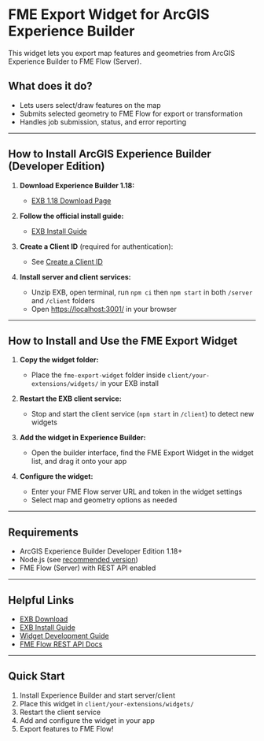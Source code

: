 
# FME Export Widget for ArcGIS Experience Builder

This widget lets you export map features and geometries from ArcGIS Experience Builder to FME Flow (Server).

## What does it do?

- Lets users select/draw features on the map
- Submits selected geometry to FME Flow for export or transformation
- Handles job submission, status, and error reporting

---

## How to Install ArcGIS Experience Builder (Developer Edition)

1. **Download Experience Builder 1.18:**
   - [EXB 1.18 Download Page](https://developers.arcgis.com/experience-builder/guide/downloads/)

2. **Follow the official install guide:**
   - [EXB Install Guide](https://developers.arcgis.com/experience-builder/guide/install-guide/)

3. **Create a Client ID** (required for authentication):
   - See [Create a Client ID](https://developers.arcgis.com/experience-builder/guide/install-guide/#1-create-a-client-id)

4. **Install server and client services:**
   - Unzip EXB, open terminal, run `npm ci` then `npm start` in both `/server` and `/client` folders
   - Open [https://localhost:3001/](https://localhost:3001/) in your browser

---

## How to Install and Use the FME Export Widget

1. **Copy the widget folder:**
   - Place the `fme-export-widget` folder inside `client/your-extensions/widgets/` in your EXB install

2. **Restart the EXB client service:**
   - Stop and start the client service (`npm start` in `/client`) to detect new widgets

3. **Add the widget in Experience Builder:**
   - Open the builder interface, find the FME Export Widget in the widget list, and drag it onto your app

4. **Configure the widget:**
   - Enter your FME Flow server URL and token in the widget settings
   - Select map and geometry options as needed

---

## Requirements

- ArcGIS Experience Builder Developer Edition 1.18+
- Node.js (see [recommended version](https://developers.arcgis.com/experience-builder/guide/release-versions/))
- FME Flow (Server) with REST API enabled

---

## Helpful Links

- [EXB Download](https://developers.arcgis.com/experience-builder/guide/downloads/)
- [EXB Install Guide](https://developers.arcgis.com/experience-builder/guide/install-guide/)
- [Widget Development Guide](https://developers.arcgis.com/experience-builder/guide/getting-started-widget/)
- [FME Flow REST API Docs](https://docs.safe.com/fme/html/FME_Server_REST_API/)

---

## Quick Start

1. Install Experience Builder and start server/client
2. Place this widget in `client/your-extensions/widgets/`
3. Restart the client service
4. Add and configure the widget in your app
5. Export features to FME Flow!
